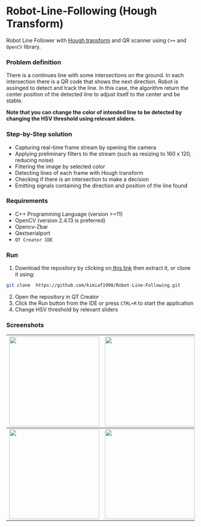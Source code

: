 # Robot-Line-Following (Hough Transform)

Robot Line Follower with [ Hough transform](https://docs.opencv.org/3.0-beta/doc/py_tutorials/py_imgproc/py_houghlines/py_houghlines.html " Hough transform") and QR scanner using `C++` and `OpenCV` library.

### Problem definition
There is a continues line with some intersections on the ground. In each intersection there is a QR code that shows the next direction. Robot is assinged to detect and track the line. In this case, the algorithm return the center position of the detected line to adjust itself to the center and be stable.
 
**Note that you can change the color of intended line to be detected by changing the HSV threshold using relevant sliders.**



### Step-by-Step solution

- Capturing real-time frame stream by opening the camera
- Applying preliminary filters to the stream (such as resizing to 160 x 120, reducing noise)
- Filtering the image by selected color
- Detecting lines of each frame with Hough transform
- Checking if there is an intersection to make a decision
- Emitting signals containing the direction and position of the line found



### Requirements
- C++ Programming Language (version >=11)
- OpenCV (version 2.4.13 is preferred)
- Opencv-Zbar
- Qextserialport
- `QT Creator IDE`



### Run


1. Download the repository by clicking on[ this link](https://github.com/kimiaf1998/Robot-Line-Following/archive/refs/heads/master.zip " this link") then extract it, or clone it using:
```bash
git clone  https://github.com/kimiaf1998/Robot-Line-Following.git
```

2. Open the repository in QT Creator
3. Click the Run button from the IDE or press `CTRL+R` to start the application
4. Change HSV threshold by relevant sliders




### Screenshots

| <img src="https://github.com/kimiaf1998/U-Shaped-Gate-Detection/blob/master/screenshots/Screenshot%20from%202021-12-03%2017-47-23.png" width="240">  | <img src="https://github.com/kimiaf1998/U-Shaped-Gate-Detection/blob/master/screenshots/Screenshot%20from%202021-12-03%2017-47-48.png" width="240">  |  <img src="https://github.com/kimiaf1998/U-Shaped-Gate-Detection/blob/master/screenshots/Screenshot%20from%202021-12-03%2017-49-26.png" width="240"> |
| ------------ | ------------ | ------------ |
| <img src="https://github.com/kimiaf1998/U-Shaped-Gate-Detection/blob/master/screenshots/Screenshot%20from%202021-12-03%2017-49-39.png" width="240"> | <img src="https://github.com/kimiaf1998/U-Shaped-Gate-Detection/blob/master/screenshots/Screenshot%20from%202021-12-03%2017-48-47.png" width="240"> | <img src="https://github.com/kimiaf1998/U-Shaped-Gate-Detection/blob/master/samples/20190301_153334.jpg" width="240"> |
